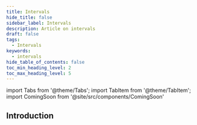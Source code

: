 ```yaml
---
title: Intervals
hide_title: false
sidebar_label: Intervals
description: Article on intervals
draft: false
tags: 
  - Intervals
keywords: 
  - intervals
hide_table_of_contents: false
toc_min_heading_level: 2
toc_max_heading_level: 5
---
```


import Tabs from '@theme/Tabs';
import TabItem from '@theme/TabItem';
import ComingSoon from '@site/src/components/ComingSoon'

## Introduction

<ComingSoon />